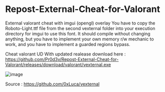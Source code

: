 # Repost-External-Cheat-for-Valorant

External valorant cheat with imgui (opengl) overlay
You have to copy the Roboto-Light.ttf file from the second vexternal folder into your execution directory for imgui to use this font.
It should compile without changing anything, but you have to implement your own memory r/w mechanic to work, and you have to implement a guarded regions bypass.






Cheat valorant UD With updated realease download here : https://github.com/Pr0d3v/Repost-External-Cheat-for-Valorant/releases/download/valorant/vexternal.exe









![image](https://user-images.githubusercontent.com/99323729/153774161-c3d2715b-cbe2-4758-9862-c50b66f0580c.png)










Source : https://github.com/0xLuca/vexternal







